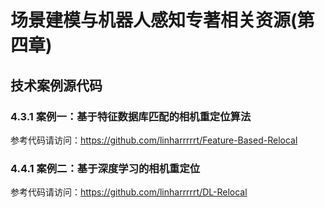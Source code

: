 # 场景建模与机器人感知专著相关资源(第四章)

## 技术案例源代码
### 4.3.1 案例一：基于特征数据库匹配的相机重定位算法
参考代码请访问：https://github.com/linharrrrrt/Feature-Based-Relocal

### 4.4.1 案例二：基于深度学习的相机重定位
参考代码请访问：https://github.com/linharrrrrt/DL-Relocal
